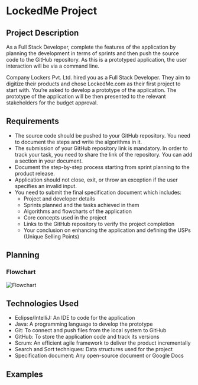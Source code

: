 # LockedMe Project

## Project Description

As a Full Stack Developer, complete the features of the application by planning the development in terms of sprints and then push the source code to the GitHub repository. As this is a prototyped application, the user interaction will be via a command line. 

Company Lockers Pvt. Ltd. hired you as a Full Stack Developer. They aim to digitize their products and chose LockedMe.com as their first project to start with. You’re asked to develop a prototype of the application. The prototype of the application will be then presented to the relevant stakeholders for the budget approval.

## Requirements
- The source code should be pushed to your GitHub repository. You need to document the steps and write the algorithms in it.
- The submission of your GitHub repository link is mandatory. In order to track your task, you need to share the link of the repository. You can add a section in your document. 
- Document the step-by-step process starting from sprint planning to the product release. 
- Application should not close, exit, or throw an exception if the user specifies an invalid input.
- You need to submit the final specification document which includes: 
    - Project and developer details 
    - Sprints planned and the tasks achieved in them 
    - Algorithms and flowcharts of the application 
    - Core concepts used in the project 
    - Links to the GitHub repository to verify the project completion 
    - Your conclusion on enhancing the application and defining the USPs (Unique Selling Points)

## Planning 
### Flowchart
![Flowchart](https://user-images.githubusercontent.com/58124052/104653073-aab8b880-567f-11eb-8876-fb503ce1c90e.png)

## Technologies Used
- Eclipse/IntelliJ: An IDE to code for the application 
- Java: A programming language to develop the prototype 
- Git: To connect and push files from the local system to GitHub 
- GitHub: To store the application code and track its versions 
- Scrum: An efficient agile framework to deliver the product incrementally 
- Search and Sort techniques: Data structures used for the project 
- Specification document: Any open-source document or Google Docs 


## Examples 


